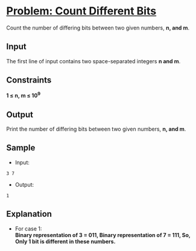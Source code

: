 # [Problem: Count Different Bits](https://my.newtonschool.co/playground/code/crg3gtl4b9s0)

Count the number of differing bits between two given numbers, **n, and m**.

## Input

The first line of input contains two space-separated integers **n and m**.

## Constraints

**1 ≤ n, m ≤ 10<sup>9</sup>**

## Output

Print the number of differing bits between two given numbers, **n, and m**.

## Sample

- Input:
```
3 7
```

- Output:
```
1
```

## Explanation

- For case 1: <br> **Binary representation of 3 = 011,
Binary representation of 7 = 111,
So, Only 1 bit is different in these numbers.**
